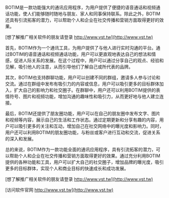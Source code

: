 BOTIM是一款功能强大的通讯应用程序，为用户提供了便捷的语音通话和视频通话功能，使人们能够随时随地与朋友、家人和同事保持联系。除此之外，BOTIM还具有引流拓客的潜力，可以帮助个人和企业在社交传播和营销方面取得更好的效果。

[想了解推广相关软件的朋友请登录 http://www.vst.tw](http://www.vst.tw)

首先，BOTIM作为一个通讯工具，为用户提供了与他人进行实时沟通的平台。通过BOTIM的语音通话和视频通话功能，用户可以更直观地表达自己的想法和情感，促进人际关系的发展。在这个过程中，用户可以通过分享自己的观点、经验和见解，吸引他人的注意，从而引导他们了解自己或所代表的品牌。

其次，BOTIM也支持群聊功能，用户可以创建不同的群组，邀请多人参与讨论和交流。通过在群组中发布有吸引力的内容或信息，用户可以吸引更多的目标群体加入，扩大自己的影响力和社交圈子。在群聊中，用户还可以利用BOTIM提供的表情符号、图片和视频功能，增加沟通的趣味性和吸引力，从而更好地与他人建立连接。

最后，BOTIM还提供了朋友圈功能，用户可以在自己的朋友圈中发布文字、图片和视频等内容，展示自己的生活和工作状态。通过定期更新和分享有趣的内容，用户可以吸引更多的关注和互动，增加自己在社交网络中的曝光度和影响力。同时，用户还可以利用BOTIM的朋友圈功能，与粉丝或客户进行互动和交流，促进关系的深入和发展。

总的来说，BOTIM作为一款功能全面的通讯应用程序，具有引流拓客的潜力，可以帮助个人和企业在社交传播和营销方面取得更好的效果。通过充分利用BOTIM提供的各种功能和工具，用户可以扩大自己的社交圈子，增加品牌的曝光度，吸引更多的目标群体，实现个人和商业目标的快速成长和成功发展。

[想了解推广相关软件的朋友请登录 http://www.vst.tw](http://www.vst.tw)


[访问软件官网 http://www.vst.tw](http://www.vst.tw)
